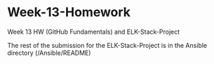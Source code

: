 # Week-13-Homework
Week 13 HW (GitHub Fundamentals) and ELK-Stack-Project

The rest of the submission for the ELK-Stack-Project is in the Ansible directory (/Ansible/README)
